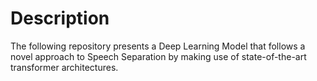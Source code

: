 # Description

The following repository presents a Deep Learning Model that follows a novel approach to Speech Separation by making use of state-of-the-art transformer architectures.
